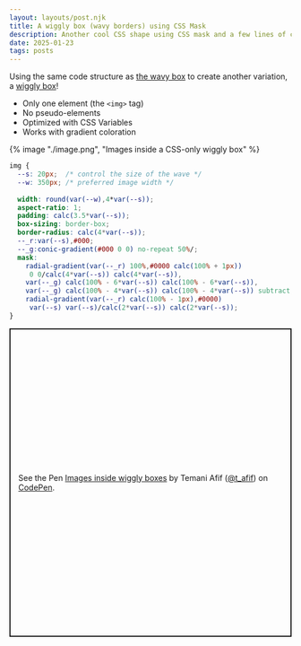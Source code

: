 ```yaml
---
layout: layouts/post.njk
title: A wiggly box (wavy borders) using CSS Mask
description: Another cool CSS shape using CSS mask and a few lines of code
date: 2025-01-23
tags: posts
---
```


Using the same code structure as [the wavy box](/image-wavy-borders/) to create another variation, a [wiggly box](https://css-shape.com/wiggly-box/)!
* Only one element (the `<img>` tag)
* No pseudo-elements
* Optimized with CSS Variables
* Works with gradient coloration

{% image "./image.png", "Images inside a CSS-only wiggly box" %}

```css
img {
  --s: 20px;  /* control the size of the wave */
  --w: 350px; /* preferred image width */
  
  width: round(var(--w),4*var(--s));
  aspect-ratio: 1;
  padding: calc(3.5*var(--s));
  box-sizing: border-box;
  border-radius: calc(4*var(--s));
  --_r:var(--s),#000;
  --_g:conic-gradient(#000 0 0) no-repeat 50%/;
  mask: 
    radial-gradient(var(--_r) 100%,#0000 calc(100% + 1px)) 
     0 0/calc(4*var(--s)) calc(4*var(--s)),
    var(--_g) calc(100% - 6*var(--s)) calc(100% - 6*var(--s)),
    var(--_g) calc(100% - 4*var(--s)) calc(100% - 4*var(--s)) subtract,
    radial-gradient(var(--_r) calc(100% - 1px),#0000) 
     var(--s) var(--s)/calc(2*var(--s)) calc(2*var(--s));
}
```


<p class="codepen" data-height="550" data-default-tab="result" data-slug-hash="gbYBPma" data-pen-title="Images inside wiggly boxes" data-preview="true" data-user="t_afif" style="height: 550px; box-sizing: border-box; display: flex; align-items: center; justify-content: center; border: 2px solid; margin: 1em 0; padding: 1em;">
  <span>See the Pen <a href="https://codepen.io/t_afif/pen/gbYBPma">
  Images inside wiggly boxes</a> by Temani Afif (<a href="https://codepen.io/t_afif">@t_afif</a>)
  on <a href="https://codepen.io">CodePen</a>.</span>
</p>
<script async src="https://public.codepenassets.com/embed/index.js"></script>

